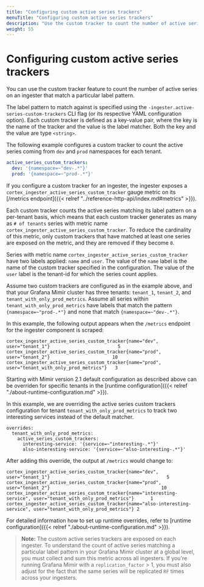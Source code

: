```yaml
---
title: "Configuring custom active series trackers"
menuTitle: "Configuring custom active series trackers"
description: "Use the custom tracker to count the number of active series on an ingester."
weight: 55
---
```


# Configuring custom active series trackers

You can use the custom tracker feature to count the number of active series on an ingester that match a particular label pattern.

The label pattern to match against is specified using the `-ingester.active-series-custom-trackers` CLI flag (or its respective YAML configuration option). Each custom tracker is defined as a key-value pair, where the key is the name of the tracker and the value is the label matcher. Both the key and the value are type `<string>`.

The following example configures a custom tracker to count the active series coming from `dev` and `prod` namespaces for each tenant.

```yaml
active_series_custom_trackers:
  dev: '{namespace=~"dev-.*"}'
  prod: '{namespace=~"prod-.*"}'
```

If you configure a custom tracker for an ingester, the ingester exposes a `cortex_ingester_active_series_custom_tracker` gauge metric on its [/metrics endpoint]({{< relref "../reference-http-api/index.md#metrics" >}}).

Each custom tracker counts the active series matching its label pattern on a per-tenant basis, which means that each custom tracker generates as many as `# of tenants` series with metric name `cortex_ingester_active_series_custom_tracker`. To reduce the cardinality of this metric, only custom trackers that have matched at least one series are exposed on the metric, and they are removed if they become `0`.

Series with metric name `cortex_ingester_active_series_custom_tracker` have two labels applied: `name` and `user`. The value of the `name` label is the name of the custom tracker specified in the configuration. The value of the `user` label is the tenant-id for which the series count applies.

Assume two custom trackers are configured as in the example above, and that your Grafana Mimir cluster has three tenants: `tenant_1`, `tenant_2`, and `tenant_with_only_prod_metrics`. Assume all series within `tenant_with_only_prod_metrics` have labels that match the pattern `{namespace=~"prod-.*"}` and none that match `{namespace=~"dev-.*"}`.

In this example, the following output appears when the `/metrics` endpoint for the ingester component is scraped:

```
cortex_ingester_active_series_custom_tracker{name="dev", user="tenant_1"}                         5
cortex_ingester_active_series_custom_tracker{name="prod", user="tenant_2"}                       10
cortex_ingester_active_series_custom_tracker{name="prod", user="tenant_with_only_prod_metrics"}   3
```

Starting with Mimir version 2.1 default configuration as described above can be overriden for specific tenants in the [runtime configuration]({{< relref "./about-runtime-configuration.md" >}}).

In this example, we are overriding the active series custom trackers configuration for tenant `tenant_with_only_prod_metrics` to track two interesting services instead of the default matcher.

```
overrides:
  tenant_with_only_prod_metrics:
    active_series_custom_trackers:
      interesting-service: '{service=~"interesting-.*"}'
      also-interesting-service: '{service=~"also-interesting-.*"}'
```

After adding this override, the output at `/metrics` would change to:

```
cortex_ingester_active_series_custom_tracker{name="dev", user="tenant_1"}                                           5
cortex_ingester_active_series_custom_tracker{name="prod", user="tenant_2"}                                         10
cortex_ingester_active_series_custom_tracker{name="interesting-service", user="tenant_with_only_prod_metrics"}      1
cortex_ingester_active_series_custom_tracker{name="also-interesting-service", user="tenant_with_only_prod_metrics"} 2
```

For detailed information how to set up runtime overrides, refer to [runtime configuration]({{< relref "./about-runtime-configuration.md" >}}).

> **Note:** The custom active series trackers are exposed on each ingester. To understand the count of active series matching a particular label pattern in your Grafana Mimir cluster at a global level, you must collect and sum this metric across all ingesters. If you're running Grafana Mimir with a `replication_factor` > 1, you must also adjust for the fact that the same series will be replicated `RF` times across your ingesters.
